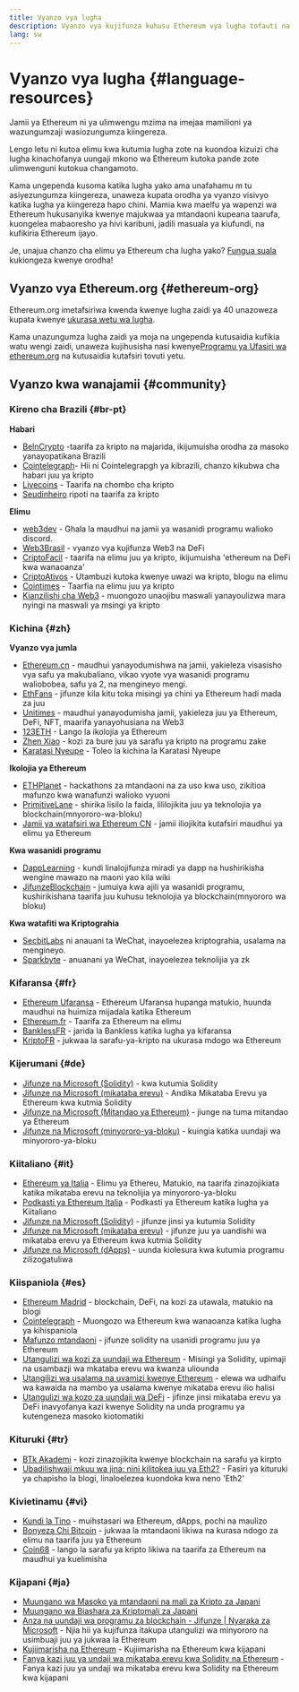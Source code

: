 ```yaml
---
title: Vyanzo vya lugha
description: Vyanzo vya kujifunza kuhusu Ethereum vya lugha tofauti na kiingereza
lang: sw
---
```


# Vyanzo vya lugha \{#language-resources}

Jamii ya Ethereum ni ya ulimwengu mzima na imejaa mamilioni ya wazungumzaji wasiozungumza kiingereza.

Lengo letu ni kutoa elimu kwa kutumia lugha zote na kuondoa kizuizi cha lugha kinachofanya uungaji mkono wa Ethereum kutoka pande zote ulimwenguni kutokua changamoto.

Kama ungependa kusoma katika lugha yako ama unafahamu m tu asiyezungumza kiingereza, unaweza kupata orodha ya vyanzo visivyo katika lugha ya kiingereza hapo chini. Mamia kwa maelfu ya wapenzi wa Ethereum hukusanyika kwenye majukwaa ya mtandaoni kupeana taarufa, kuongelea mabaoresho ya hivi karibuni, jadili masuala ya kiufundi, na kufikiria Ethereum ijayo.

Je, unajua chanzo cha elimu ya Ethereum cha lugha yako? [Fungua suala](https://github.com/ethereum/ethereum-org-website/issues/new/choose) kukiongeza kwenye orodha!

## Vyanzo vya Ethereum.org \{#ethereum-org}

Ethereum.org imetafsiriwa kwenda kwenye lugha zaidi ya 40 unazoweza kupata kwenye [ukurasa wetu wa lugha](/languages).

Kama unazungumza lugha zaidi ya moja na ungependa kutusaidia kufikia watu wengi zaidi, unaweza kujihusisha nasi kwenye[Programu ya Ufasiri wa ethereum.org](/contributing/translation-program/#translation-program) na kutusaidia kutafsiri tovuti yetu.

## Vyanzo kwa wanajamii \{#community}

### Kireno cha Brazili \{#br-pt}

**Habari**

- [BelnCrypto](http://www.beincrypto.com.br) -taarifa za kripto na majarida, ikijumuisha orodha za masoko yanayopatikana Brazili
- [Cointelegraph](http://cointelegraph.com.br/category/analysis)- Hii ni Cointelegrapgh ya kibrazili, chanzo kikubwa cha habari juu ya kripto
- [Livecoins](http://www.livecoins.com.br/ethereum) - Taarifa na chombo cha kripto
- [Seudinheiro](http://www.seudinheiro.com/criptomoedas/) ripoti na taarifa za kripto

**Elimu**

- [web3dev](https://www.web3dev.com.br/) - Ghala la maudhui na jamii ya wasanidi programu walioko discord.
- [Web3Brasil](https://github.com/web3brasil/web3brasil) - vyanzo vya kujifunza Web3 na DeFi
- [CriptoFacil](http://www.criptofacil.com/ultimas-noticias/) - taarifa na elimu juu ya kripto, ikijumuisha 'ethereum na DeFi kwa wanaoanza'
- [CriptoAtivos](http://www.criptoativos.wiki.br/) - Utambuzi kutoka kwenye uwazi wa kripto, blogu na elimu
- [Cointimes](http://www.cointimes.com.br/) - Taarfia na elimu juu ya kripto
- [Kianzilishi cha Web3](https://docs.google.com/document/d/1X8PSTFH7FTw9J-gbKWM6Y430SWCBT8d4t4pJgFQHJ8E/) - muongozo unaojibu maswali yanayoulizwa mara nyingi na maswali ya msingi ya kripto

### Kichina \{#zh}

**Vyanzo vya jumla**

- [Ethereum.cn](https://www.ethereum.cn/) - maudhui yanayodumishwa na jamii, yakieleza visasisho vya safu ya makubaliano, vikao vyote vya wasanidi programu waliobobea, safu ya 2, na mengineyo mengi.
- [EthFans](https://github.com/editor-Ajian/EthFans.org-annual-collected-works/) - jifunze kila kitu toka misingi ya chini ya Ethereum hadi mada za juu
- [Unitimes](https://mp.weixin.qq.com/s/tvloZSDBSOQN9zDQj_91kA) - maudhui yanayodumisha jamii, yakieleza juu ya Ethereum, DeFi, NFT, maarifa yanayohusiana na Web3
- [123ETH](https://123eth.org/) - Lango la ikolojia ya Ethereum
- [Zhen Xiao](http://zhenxiao.com/blockchain/) - kozi za bure juu ya sarafu ya kripto na programu zake
- [Karatasi Nyeupe](https://github.com/ethereum/wiki/wiki/[%E4%B8%AD%E6%96%87]-%E4%BB%A5%E5%A4%AA%E5%9D%8A%E7%99%BD%E7%9A%AE%E4%B9%A6) - Toleo la kichina la Karatasi Nyeupe

**Ikolojia ya Ethereum**

- [ETHPlanet](https://www.ethplanet.org/) - hackathons za mtandaoni na za uso kwa uso, zikitioa mafunzo kwa wanafunzi walioko vyuoni
- [PrimitiveLane](https://www.primitiveslane.org/) - shirika lisilo la faida, lililojikita juu ya teknolojia ya blockchain(mnyororo-wa-bloku)
- [Jamii ya watafsiri wa Ethereum CN](https://www.notion.so/Ethereum-Translation-Community-CN-05375fe0a94c4214acaf90f42ba40171) - jamii iliojikita kutafsiri maudhui ya elimu ya Ethereum

**Kwa wasanidi programu**

- [DappLearning](https://github.com/Dapp-Learning-DAO/Dapp-Learning) - kundi linalojifunza miradi ya dapp na hushirikisha wengine mawazo na maoni yao kila wiki
- [JifunzeBlockchain](https://learnblockchain.cn/) - jumuiya kwa ajili ya wasanidi programu, kushirikishana taarifa juu kuhusu teknolojia ya blockchain(mnyororo wa bloku)

**Kwa watafiti wa Kriptograhia**

- [SecbitLabs](https://mp.weixin.qq.com/s/69_tqBJpr_sbaKtR1sBRMw) ni anauani ta WeChat, inayoelezea kriptograhia, usalama na mengineyo.
- [Sparkbyte](https://mp.weixin.qq.com/s/9KgKTc_jtJ7bWKdbNPoqvQ) - anuanani ya WeChat, inayoelezea teknolijia ya zk

### Kifaransa \{#fr}

- [Ethereum Ufaransa](https://www.ethereum-france.com/) - Ethereum Ufaransa hupanga matukio, huunda maudhui na huimiza mijadala katika Ethereum
- [Ethereum.fr](https://ethereum.fr/) - Taarifa za Ethereum na elimu
- [BanklessFR](https://banklessfr.substack.com/) - jarida la Bankless katika lugha ya kifaransa
- [KriptoFR](https://cryptofr.com/category/44/ethereum-general) - jukwaa la sarafu-ya-kripto na ukurasa mdogo wa Ethereum

### Kijerumani \{#de}

- [Jifunze na Microsoft (Solidity)](https://docs.microsoft.com/de-de/learn/modules/blockchain-learning-solidity/) - kwa kutumia Solidity
- [Jifunze na Microsoft (mikataba erevu)](https://docs.microsoft.com/de-de/learn/modules/blockchain-solidity-ethereum-smart-contracts/) - Andika Mikataba Erevu ya Ethereum kwa kutmia Solidity
- [Jifunze na Microsoft (Mitandao ya Ethereum)](https://docs.microsoft.com/de-de/learn/modules/blockchain-ethereum-networks/) - jiunge na tuma mitandao ya Ethereum
- [Jifunze na Microsoft (minyororo-ya-bloku)](https://docs.microsoft.com/de-de/learn/paths/ethereum-blockchain-development/) - kuingia katika uundaji wa minyororo-ya-bloku

### Kiitaliano \{#it}

- [Ethereum ya Italia](https://www.ethereum-italia.it/) - Elimu ya Ethereu, Matukio, na taarifa zinazojikiata katika mikataba erevu na teknolijia ya minyororo-ya-bloku
- [Podkasti ya Ethereum Italia](https://www.ethereum-italia.it/podcast/) - Podkasti ya Ethereum katika lugha ya Kiitaliano
- [Jifunze na Microsoft (Solidity)](https://docs.microsoft.com/it-it/learn/modules/blockchain-learning-solidity/) - jifunze jinsi ya kutumia Solidity
- [Jifunze na Microsoft (mikataba erevu)](https://docs.microsoft.com/it-it/learn/modules/blockchain-solidity-ethereum-smart-contracts/) - jifunze juu ya uandishi wa mikataba erevu ya Ethereum kwa kutmia Solidity
- [Jifunze na Microsoft (dApps)](https://docs.microsoft.com/it-it/learn/modules/blockchain-create-ui-decentralized-apps/) - uunda kiolesura kwa kutumia programu zilizogatuliwa

### Kiispaniola \{#es}

- [Ethereum Madrid](https://ethereummadrid.com/) - blockchain, DeFi, na kozi za utawala, matukio na blogi
- [Cointelegraph](https://es.cointelegraph.com/ethereum-for-beginners) - Muongozo wa Ethereum kwa wanaoanza katika lugha ya kihispaniola
- [ Mafunzo mtandaoni](https://tutoriales.online/curso/solidity) - jifunze solidity na usanidi programu juu ya Ethereum
- [ Utangulizi wa kozi za uundaji wa Ethereum](https://youtube.com/playlist?list=PLTqiwJDd_R8y9pfUBjhkVa1IDMwyQz-fU) - Misingi ya Solidity, upimaji na usambazji wa mkataba erevu wa kwanza uliounda
- [Utangilizi wa usalama na uvamizi kwenye Ethereum](https://youtube.com/playlist?list=PLTqiwJDd_R8yHOvteko_DmUxUTMHnlfci) - elewa wa udhaifu wa kawaida na mambo ya usalama kwenye mikataba erevu ilio halisi
- [Utangulizi wa kozo za uundaji wa DeFi](https://youtube.com/playlist?list=PLTqiwJDd_R8zZiP9_jNdaPqA3HqoW2lrS) - jifinze jinsi mikataba erevu ya DeFi inavyofanya kazi kwenye Solidity na unda programu ya kutengeneza masoko kiotomatiki

### Kituruki \{#tr}

- [BTk Akademi](https://www.btkakademi.gov.tr/portal/course/blokzincir-ve-kripto-paralar-10569#!/about) - kozi zinazojikita kwenye blockchain na sarafu ya kirpto
- [Ubadilishwaji mkuu wa jina: nini kilitokea juu ya Eth2?](https://miningturkiye.org/konu/ethereum-madenciligi-bitiyor-mu-onemli-gelisme.655/) - Fasiri ya kituruki ya chapisho la blogi, linaloelezea kuondoka kwa neno 'Eth2'

### Kivietinamu \{#vi}

- [Kundi la Tino](https://wiki.tino.org/ethereum-la-gi/) - muihstasari wa Ethereum, dApps, pochi na maulizo
- [Bonyeza Chi Bitcoin](https://tapchibitcoin.io/tap-chi/tin-tuc-ethereum-eth) - jukwaa la mtandaoni likiwa na kurasa ndogo za elimu na taarifa juu ya Ethereum
- [Coin68](https://coin68.com/ethereum-tieu-diem/) - lango la sarafu ya kripto likiwa na taarifa za Ethereum na maudhui ya kuelimisha

### Kijapani \{#ja}

- [Muungano wa Masoko ya mtandaoni na mali za Kripto za Japani](https://jvcea.or.jp/)
- [Muungano wa Biashara za Kriptomali za Japani](https://cryptocurrency-association.org/)
- [Anza na uundaji wa programu za blockchain - Jifunze | Nyaraka za Microsoft](https://docs.microsoft.com/ja-jp/learn/paths/ethereum-blockchain-development/) - Njia hii ya kujifunza itakupa utangulizi wa minyororo na usimbuaji juu ya jukwaa la Ethereum
- [Kujiimarisha na Ethereum](https://www.oreilly.co.jp/books/9784873118963/) - Kujiimarisha na Ethereum kwa kijapani
- [Fanya kazi juu ya undaji wa mikataba erevu kwa Solidity na Ethereum](https://www.oreilly.co.jp/books/9784873119342/) - Fanya kazi juu ya undaji wa mikataba erevu kwa Solidity na Ethereum kwa kijapani

